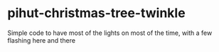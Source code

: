 # pihut-christmas-tree-twinkle
Simple code to have most of the lights on most of the time, with a few flashing here and there
